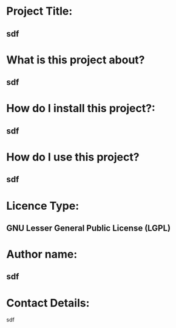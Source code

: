 # Project Title:

sdf
---
# **What is this project about?**

sdf
---
# **How do I install this project?:**

sdf
---
# **How do I use this project?**

sdf
---
# **Licence Type:**

GNU Lesser General Public License (LGPL)
---
# **Author name:**

sdf
---
# **Contact Details:**

sdf
